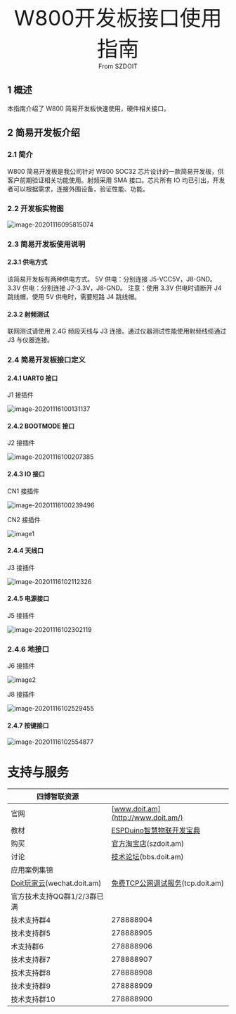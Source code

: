 <center><font size=10> W800开发板接口使用指南 </center></font>
<center> From SZDOIT</center>

## 1 概述

本指南介绍了 W800 简易开发板快速使用，硬件相关接口。

## 2 简易开发板介绍

### 2.1 简介

W800 简易开发板是我公司针对 W800 SOC32 芯片设计的一款简易开发板，供客户前期验证相关功能使用。射频采用 SMA 接口。芯片所有 IO 均已引出，开发者可以根据需求，连接外围设备，验证性能、功能。

### 2.2 开发板实物图

![image-20201116095815074](image-20201116095815074.png)

### 2.3 简易开发板使用说明

#### 2.3.1 供电方式

该简易开发板有两种供电方式。
5V 供电：分别连接 J5-VCC5V，J8-GND。
3.3V 供电：分别连接 J7-3.3V，J8-GND。
注意：使用 3.3V 供电时请断开 J4 跳线帽，使用 5V 供电时，需要短路 J4 跳线帽。

#### 2.3.2 射频测试

联网测试请使用 2.4G 频段天线与 J3 连接。通过仪器测试性能使用射频线缆通过 J3 与仪器连接。

### 2.4 简易开发板接口定义

#### 2.4.1 UART0 接口

J1 接插件

![image-20201116100131137](image-20201116100131137.png)

#### 2.4.2 BOOTMODE 接口

J2 接插件

![image-20201116100207385](image-20201116100207385.png)

#### 2.4.3 IO 接口

CN1 接插件

![image-20201116100239496](image-20201116100239496.png)

CN2 接插件

![image1](image1.png)

#### 2.4.4 天线口

J3 接插件

![image-20201116102112326](image-20201116102112326.png)

#### 2.4.5 电源接口

J5 接插件

![image-20201116102302119](image-20201116102302119.png)

### 2.4.6 地接口

J6 接插件

![image2](image2.png)

J8 接插件

![image-20201116102529455](image-20201116102529455.png)

#### 2.4.7 按键接口

![image-20201116102554877](image-20201116102554877.png)



# 支持与服务

| 四博智联资源                                        |                                                              |
| --------------------------------------------------- | ------------------------------------------------------------ |
| 官网                                                | [www.doit.am](http://www.doit.am/)                           |
| 教材                                                | [ESPDuino智慧物联开发宝典](https://item.taobao.com/item.htm?spm=a1z10.3-c.w4002-7420449993.9.Bgp1Ll&id=520583000610) |
| 购买                                                | [官方淘宝店](https://szdoit.taobao.com/)(szdoit.am)          |
| 讨论                                                | [技术论坛](http://bbs.doit.am/forum.php)(bbs.doit.am)        |
| 应用案例集锦                                        |                                                              |
| [Doit玩家云](http://wechat.doit.am)(wechat.doit.am) | [免费TCP公网调试服务](http://tcp.doit.am)(tcp.doit.am)       |
| 官方技术支持QQ群1/2/3群已满                         |                                                              |
| 技术支持群4                                         | 278888904                                                    |
| 技术支持群5                                         | 278888905                                                    |
| 术支持群6                                           | 278888906                                                    |
| 技术支持群7                                         | 278888907                                                    |
| 技术支持群8                                         | 278888908                                                    |
| 技术支持群9                                         | 278888909                                                    |
| 技术支持群10                                        | 278888900                                                    |